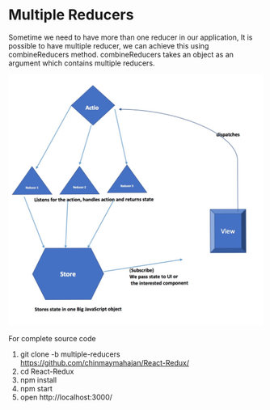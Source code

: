 # Multiple Reducers

Sometime we need to have more than one reducer in our application,
It is possible to have multiple reducer, we can achieve this using combineReducers method.
combineReducers takes an object as an argument which contains multiple reducers.

![picture alt](https://github.com/chinmaymahajan/React-Redux/blob/multiple-reducers/multiple%20reducers.jpg "Multiple Reducers flow")

For complete source code

1. git clone -b multiple-reducers https://github.com/chinmaymahajan/React-Redux/
2. cd React-Redux
3. npm install
4. npm start
5. open http://localhost:3000/



